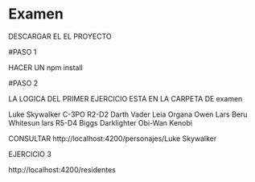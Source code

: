 # Examen

DESCARGAR EL EL PROYECTO

#PASO 1

HACER UN npm install

#PASO 2

LA LOGICA DEL PRIMER EJERCICIO ESTA EN LA CARPETA DE examen 

Luke Skywalker
C-3PO
R2-D2
Darth Vader
Leia Organa
Owen Lars
Beru Whitesun lars
R5-D4
Biggs Darklighter
Obi-Wan Kenobi

CONSULTAR
http://localhost:4200/personajes/Luke Skywalker


EJERCICIO 3

http://localhost:4200/residentes


